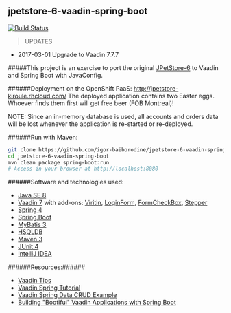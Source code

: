 jpetstore-6-vaadin-spring-boot
------------------------------
[![Build
Status](https://travis-ci.org/igor-baiborodine/jpetstore-6-vaadin-spring-boot.svg?branch=master)](https://travis-ci.org/igor-baiborodine/jpetstore-6-vaadin-spring-boot)

> UPDATES
* 2017-03-01  Upgrade to Vaadin 7.7.7

#####This project is an exercise to port the original [JPetStore-6](https://github.com/mybatis/jpetstore-6) to Vaadin and Spring Boot with JavaConfig.

######Deployment on the OpenShift PaaS: http://jpetstore-kiroule.rhcloud.com/
The deployed application contains two Easter eggs. Whoever finds them first will get free beer (FOB Montreal)!

NOTE: Since an in-memory database is used, all accounts and orders data will be lost whenever the application is re-started or re-deployed.

######Run with Maven:
```bash
git clone https://github.com/igor-baiborodine/jpetstore-6-vaadin-spring-boot.git
cd jpetstore-6-vaadin-spring-boot
mvn clean package spring-boot:run
# Access in your browser at http://localhost:8080
```

######Software and technologies used:
* [Java SE 8](http://www.oracle.com/technetwork/java/javase/downloads/index-jsp-138363.html)
* [Vaadin 7](https://vaadin.com/home) with add-ons: [Viritin](https://vaadin.com/directory#!addon/viritin), [LoginForm](https://vaadin.com/directory#!addon/loginform), [FormCheckBox](https://vaadin.com/directory#!addon/formcheckbox), [Stepper](https://vaadin.com/directory#!addon/stepper)
* [Spring 4](http://projects.spring.io/spring-framework/#quick-start)
* [Spring Boot](http://projects.spring.io/spring-boot/)
* [MyBatis 3](http://mybatis.org/mybatis-3/)
* [HSQLDB](http://hsqldb.org/)
* [Maven 3](http://maven.apache.org/)
* [JUnit 4](http://junit.org/)
* [IntelliJ IDEA](https://www.jetbrains.com/idea/)

######Resources:######
* [Vaadin Tips](https://github.com/vaadin-marcus/vaadin-tips)
* [Vaadin Spring Tutorial](https://vaadin.com/wiki/-/wiki/Spring+Vaadin/I+-+Getting+Started+with+Vaadin+Spring+and+Spring+Boot)
* [Vaadin Spring Data CRUD Example](https://github.com/mstahv/spring-data-vaadin-crud)
* [Building "Bootiful" Vaadin Applications with Spring Boot](https://github.com/joshlong/vaadin-and-spring-talk)
